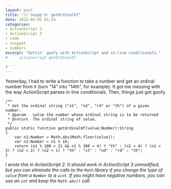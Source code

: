 ```yaml
---
layout: post
title: "// Snipp'd: getOrdinalOf"
date: 2012-02-01 01:24
categories:
- ActionScript 2
- ActionScript 3
- code
- snippet
- numbers
excerpt: "Gettin' goofy with ActionScript and in-line conditionals."
# ``` actionscript getOrdinalOf

# ```
---
```


Yesterday, I had to write a function to take a number and get an ordinal number from it (turn "14" into "14th", for example). It got me messing with the way ActionScript parses in-line conditionals. Then, things just got goofy.

    /**
     * Get the ordinal string ("st", "nd", "rd" or "th") of a given number.
     * @param   value the number whose ordinal string is to be returned
     * @return  The ordinal string of value.
     */
    public static function getOrdinalOf(value:Number):String
    {
        var n1:Number = Math.abs(Math.floor(value));
        var n2:Number = n1 % 10;
        return (n1 % 100 < 21 && n1 % 100 > 4) ? "th" : (n2 < 4) ? (n2 < 3) ? (n2 < 2) ? (n2 < 1) ? "th" : "st" : "nd" : "rd" : "th";
    }


_I wrote this in ActionScript 2. It should work in ActionScript 3 unmodified, but you can eliminate the calls to the `Math` library if you change the type of `value` from a `Number` to a `uint`. If you might have negative numbers, you can use an `int` and keep the `Math.abs()` call._

